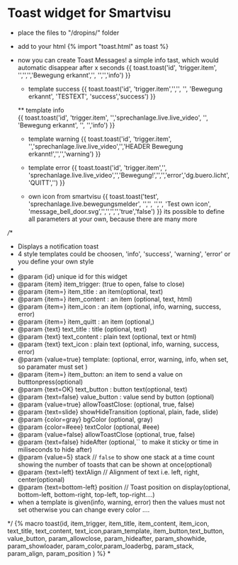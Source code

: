 # Toast widget for Smartvisu
* place the files to  "/dropins/" folder
* add to your html
	{% import "toast.html" as toast %}
* now you can create Toast Messages!
a simple info tast, which would automatic disappear after x seconds
{{ toast.toast('id', 'trigger.item', '','','','Bewegung erkannt','', '','','info') }}

	* template success 
{{ toast.toast('id', 'trigger.item','','', '',	'Bewegung erkannt',	'TESTEXT', 'success','success') }}

	** template info 		
{{ toast.toast('id', 'trigger.item', '','sprechanlage.live.live_video', '',	'Bewegung erkannt',	'', '','info') }}

	* template warning
 {{ toast.toast('id', 'trigger.item', '','sprechanlage.live.live_video','','HEADER  Bewegung erkannt!','','','warning') }}
  
	* template error
{{ toast.toast('id', 'trigger.item','', 'sprechanlage.live.live_video','','Bewegung!','','','error','dg.buero.licht','QUITT','') }}

	* own icon from smartvisu
{{ toast.toast('test', 'sprechanlage.live.bewegungsmelder', '','',							   '','',				'Test own icon', 'message_bell_door.svg','','','','','true','false') }}
 its possible to define all parameters at your own, because there are many more
  
*/**
* Displays a notification toast
* 4 style templates could be choosen, 'info', 'success', 'warning', 'error' or you define your own style
* 
* @param {id} unique id for this widget
* @param {item} item_trigger: (true to open, false to close)
* @param {item=} item_title : an item(optional, text)
* @param {item=} item_content : an item (optional, text, html)
* @param {item=} item_icon : an item (optional, info, warning, success, error)
* @param {item=} item_quitt : an item (optional,)
* @param {text} text_title : title (optional, text)
* @param {text} text_content : plain text (optional, text or html)
* @param {text} text_icon : plain text (optional, info, warning, success, error)
* @param {value=true} template:  	 (optional, error, warning, info, when set, so paramater must set )
* @param {item=} item_button: an item to send a value on butttonpress(optional)
* @param {text=OK} text_button : button text(optional, text)
* @param {text=false} value_button : value send by button  (optional)
* @param {value=true} allowToastClose:  	 (optional, true, false)
* @param {text=slide} showHideTransition (optional, plain, fade, slide)
* @param {color=gray} bgColor          (optional, gray)
* @param {color=#eee} textColor        (optional, #eee)
* @param {value=false} allowToastClose (optional, true, false)
* @param {text=false} hideAfter (optional,`` to make it sticky or time in miliseconds to hide after)
* @param {value=5} stack                     // `false` to show one stack at a time count showing the number of toasts that can be shown at once(optional)
* @param {text=left} textAlign              // Alignment of text i.e. left, right, center(optional)
* @param {text=bottom-left} position   		// Toast position on display(optional, bottom-left, bottom-right, top-left, top-right....)
* when a template is given(info, warning, error) then the values must not set otherwise you can change every color ....
 
*/
{% macro toast(id, item_trigger, item_title, item_content, item_icon, text_title, text_content, text_icon,param_template, item_button,text_button, value_button, param_allowclose, param_hideafter, param_showhide, param_showloader, param_color,param_loaderbg, param_stack, param_align, param_position ) %}
*
